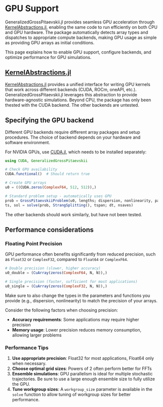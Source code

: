 # GPU Support

GeneralizedGrossPitaevskii.jl provides seamless GPU acceleration through [KernelAbstractions.jl](https://github.com/JuliaGPU/KernelAbstractions.jl), enabling the same code to run efficiently on both CPU and GPU hardware. The package automatically detects array types and dispatches to appropriate compute backends, making GPU usage as simple as providing GPU arrays as initial conditions.

This page explains how to enable GPU support, configure backends, and optimize performance for GPU simulations.

## [KernelAbstractions.jl](https://github.com/JuliaGPU/KernelAbstractions.jl)

[KernelAbstractions.jl](https://github.com/JuliaGPU/KernelAbstractions.jl) provides a unified interface for writing GPU kernels that work across different backends (CUDA, ROCm, oneAPI, etc.). GeneralizedGrossPitaevskii.jl leverages this abstraction to provide hardware-agnostic simulations. Beyond CPU, the package has only been thested with the CUDA backend. The other backends are untested.

## Specifying the GPU backend

Different GPU backends require different array packages and setup procedures. The choice of backend depends on your hardware and software environment.

For NVIDIA GPUs, use [CUDA.jl](https://cuda.juliagpu.org/stable/), which needs to be installed separately:

```julia
using CUDA, GeneralizedGrossPitaevskii

# Check GPU availability
CUDA.functional()  # Should return true

# Create GPU arrays
u0 = ((CUDA.zeros(ComplexF64, 512, 512)),)

# Standard problem setup - automatically uses GPU
prob = GrossPitaevskiiProblem(u0, lengths; dispersion, nonlinearity, param)
ts, sol = solve(prob, StrangSplitting(), tspan; dt, nsaves)
```

The other backends should work similarly, but have not been tested.

## Performance considerations

### Floating Point Precision

GPU performance often benefits significantly from reduced precision, such as `Float32` or `ComplexF32`, compared to `Float64` or `ComplexF64`.
```julia
# Double precision (slower, higher accuracy)
u0_double = (CuArray(zeros(ComplexF64, N, N)),)

# Single precision (faster, sufficient for most applications)
u0_single = (CuArray(zeros(ComplexF32, N, N)),)
```

Make sure to also change the types in the parameters and functions you provide (e.g., dispersion, nonlinearity) to match the precision of your arrays.

Consider the following factors when choosing precision:
- **Accuracy requirements**: Some applications may require higher precision
- **Memory usage**: Lower precision reduces memory consumption, allowing larger problems

### Performance Tips

1. **Use appropriate precision**: Float32 for most applications, Float64 only when necessary.
2. **Choose optimal grid sizes**: Powers of 2 often perform better for FFTs
3. **Ensemble simulations**: GPU parallelism is ideal for multiple stochastic trajectories. Be sure to use a large enough ensemble size to fully utilize the GPU.
4. **Tune workgroup sizes**: A `workgroup_size` parameter is available in the `solve` function to allow tuning of workgroup sizes for better performance.